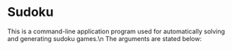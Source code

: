 # Sudoku
This is a command-line application program used for automatically solving and generating sudoku games.\n
The arguments are stated below:
